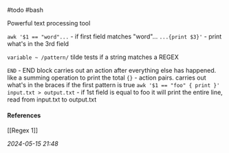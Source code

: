 #todo #bash 

Powerful text processing tool

`awk '$1 == "word"...` -  if first field matches "word"...
`...{print $3}'` - print what's in the 3rd field

`variable ~ /pattern/` tilde tests if a string matches a REGEX

`END` - END block carries out an action after everything else has happened. like a summing operation to print the total
`{}` - action pairs. carries out what's in the braces if the first pattern is true
`awk '$1 == "foo" { print }' input.txt > output.txt` - if 1st field is equal to foo it will print the entire line, read from input.txt to output.txt
#### References
[[Regex 1]]

_2024-05-15 21:48_